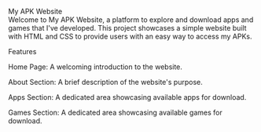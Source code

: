My APK Website 
<br>
Welcome to My APK Website, a platform to explore and download apps and games that I've developed. This project showcases a simple website built with HTML and CSS to provide users with an easy way to access my APKs.

Features

Home Page: A welcoming introduction to the website.

About Section: A brief description of the website's purpose.

Apps Section: A dedicated area showcasing available apps for download.

Games Section: A dedicated area showcasing available games for download.
